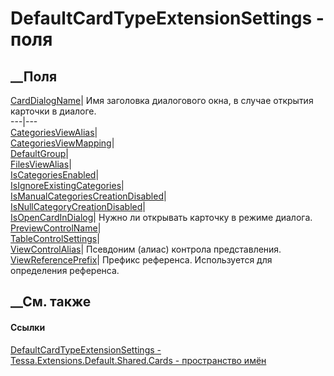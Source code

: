 # DefaultCardTypeExtensionSettings - поля
##  __Поля
[CardDialogName](F_Tessa_Extensions_Default_Shared_Cards_DefaultCardTypeExtensionSettings_CardDialogName.htm)|
Имя заголовка диалогового окна, в случае открытия карточки в диалоге.  
---|---  
[CategoriesViewAlias](F_Tessa_Extensions_Default_Shared_Cards_DefaultCardTypeExtensionSettings_CategoriesViewAlias.htm)|  
[CategoriesViewMapping](F_Tessa_Extensions_Default_Shared_Cards_DefaultCardTypeExtensionSettings_CategoriesViewMapping.htm)|  
[DefaultGroup](F_Tessa_Extensions_Default_Shared_Cards_DefaultCardTypeExtensionSettings_DefaultGroup.htm)|  
[FilesViewAlias](F_Tessa_Extensions_Default_Shared_Cards_DefaultCardTypeExtensionSettings_FilesViewAlias.htm)|  
[IsCategoriesEnabled](F_Tessa_Extensions_Default_Shared_Cards_DefaultCardTypeExtensionSettings_IsCategoriesEnabled.htm)|  
[IsIgnoreExistingCategories](F_Tessa_Extensions_Default_Shared_Cards_DefaultCardTypeExtensionSettings_IsIgnoreExistingCategories.htm)|  
[IsManualCategoriesCreationDisabled](F_Tessa_Extensions_Default_Shared_Cards_DefaultCardTypeExtensionSettings_IsManualCategoriesCreationDisabled.htm)|  
[IsNullCategoryCreationDisabled](F_Tessa_Extensions_Default_Shared_Cards_DefaultCardTypeExtensionSettings_IsNullCategoryCreationDisabled.htm)|  
[IsOpenCardInDialog](F_Tessa_Extensions_Default_Shared_Cards_DefaultCardTypeExtensionSettings_IsOpenCardInDialog.htm)|
Нужно ли открывать карточку в режиме диалога.  
[PreviewControlName](F_Tessa_Extensions_Default_Shared_Cards_DefaultCardTypeExtensionSettings_PreviewControlName.htm)|  
[TableControlSettings](F_Tessa_Extensions_Default_Shared_Cards_DefaultCardTypeExtensionSettings_TableControlSettings.htm)|  
[ViewControlAlias](F_Tessa_Extensions_Default_Shared_Cards_DefaultCardTypeExtensionSettings_ViewControlAlias.htm)|
Псевдоним (алиас) контрола представления.  
[ViewReferencePrefix](F_Tessa_Extensions_Default_Shared_Cards_DefaultCardTypeExtensionSettings_ViewReferencePrefix.htm)|
Префикс референса. Используется для определения референса.  
## __См. также
#### Ссылки
[DefaultCardTypeExtensionSettings -
](T_Tessa_Extensions_Default_Shared_Cards_DefaultCardTypeExtensionSettings.htm)
[Tessa.Extensions.Default.Shared.Cards - пространство
имён](N_Tessa_Extensions_Default_Shared_Cards.htm)
